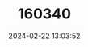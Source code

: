 ---
title: "160340"
category: "Prothoe calydonia"
draft: false
date: 2024-02-22 13:03:52
languages:
  English: ["Glorious Begum"]
---